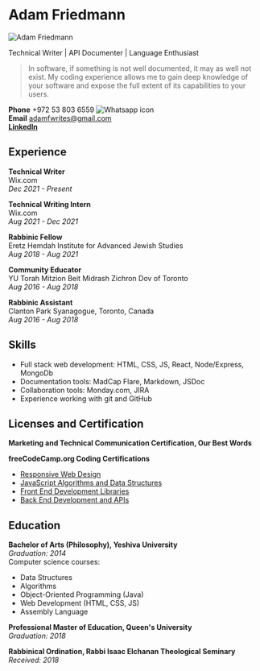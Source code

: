 # Adam Friedmann
![Adam Friedmann](https://user-images.githubusercontent.com/70511425/153515854-2e34d435-c022-4524-93b9-8b6b049275a3.png)
 

Technical Writer | API Documenter | Language Enthusiast

> In software, if something is not well documented, it may as well not exist. My coding experience allows me to gain deep knowledge of your software and expose the full extent of its capabilities to your users.

**Phone** +972 53 803 6559 ![Whatsapp icon](https://user-images.githubusercontent.com/70511425/153515934-341d67d5-8fbf-4aed-8956-77a18a6939c6.png)  
**Email** adamfwrites@gmail.com   
[**LinkedIn**](https://www.linkedin.com/in/adamfri)   

## Experience

**Technical Writer**  
Wix.com  
*Dec 2021 - Present*

**Technical Writing Intern**  
Wix.com  
*Aug 2021 - Dec 2021*

**Rabbinic Fellow**  
Eretz Hemdah Institute for Advanced Jewish Studies  
*Aug 2018 - Aug 2021*

**Community Educator**  
YU Torah Mitzion Beit Midrash Zichron Dov of Toronto  
*Aug 2016 - Aug 2018*

**Rabbinic Assistant**  
Clanton Park Syanagogue, Toronto, Canada  
*Aug 2016 - Aug 2018*

## Skills
 - Full stack web development: HTML, CSS, JS, React, Node/Express, MongoDb
 - Documentation tools: MadCap Flare, Markdown, JSDoc
 - Collaboration tools: Monday.com, JIRA
 - Experience working with git and GitHub


## Licenses and Certification

**Marketing and Technical Communication Certification, Our Best Words**

**freeCodeCamp.org Coding Certifications**
* [Responsive Web Design](https://freecodecamp.org/certification/aafriedmann/responsive-web-design)
* [JavaScript Algorithms and Data Structures](https://www.freecodecamp.org/certification/aafriedmann/javascript-algorithms-and-data-structures)
* [Front End Development Libraries](https://www.freecodecamp.org/certification/aafriedmann/front-end-development-libraries)
* [Back End Development and APIs](https://www.freecodecamp.org/certification/aafriedmann/back-end-development-and-apis)

## Education

**Bachelor of Arts (Philosophy), Yeshiva University**  
*Graduation: 2014*  
Computer science courses:
* Data Structures
* Algorithms
* Object-Oriented Programming (Java)
* Web Development (HTML, CSS, JS)
* Assembly Language

**Professional Master of Education, Queen's University**  
*Graduation: 2018*

**Rabbinical Ordination, Rabbi Isaac Elchanan Theological Seminary**  
*Received: 2018*
